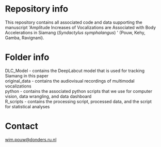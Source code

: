 # Repository info
This repository contains all associated code and data supporting the manuscript 'Amplitude Increases of Vocalizations are Associated with Body Accelerations in Siamang (*Syndactylus symphalangus*) 
' (Pouw, Kehy, Gamba, Ravignani).

# Folder info
DLC_Model - contains the DeepLabcut model that is used for tracking Siamang in this paper \
original_data - contains the audiovisual recordings of multimodal vocalizations \
python - contains the associated python scripts that we use for computer vision, data wrangling, and data dashboard \
R_scripts - contains the processing script, processed data, and the script for statistical analyses 

# Contact
wim.pouw@donders.ru.nl